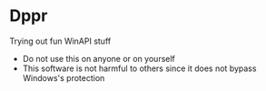 # Dppr
Trying out fun WinAPI stuff
- Do not use this on anyone or on yourself
- This software is not harmful to others since it does not bypass Windows's protection
